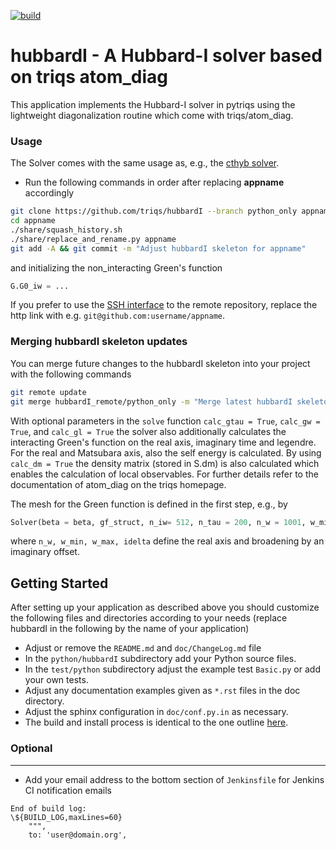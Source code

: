 [![build](https://github.com/TRIQS/hubbardI/workflows/build/badge.svg)](https://github.com/TRIQS/hubbardI/actions?query=workflow%3Abuild)

# hubbardI - A Hubbard-I solver based on triqs atom_diag


This application implements the Hubbard-I solver in pytriqs using the lightweight diagonalization routine which come with triqs/atom_diag.

### Usage ###
The Solver comes with the same usage as, e.g., the [cthyb solver](https://triqs.github.io/cthyb/latest/index.html).

* Run the following commands in order after replacing **appname** accordingly

```bash
git clone https://github.com/triqs/hubbardI --branch python_only appname
cd appname
./share/squash_history.sh
./share/replace_and_rename.py appname
git add -A && git commit -m "Adjust hubbardI skeleton for appname"
```
and initializing the non_interacting Green's function
```python
G.G0_iw = ...
```

If you prefer to use the [SSH interface](https://help.github.com/en/articles/connecting-to-github-with-ssh)
to the remote repository, replace the http link with e.g. `git@github.com:username/appname`.

### Merging hubbardI skeleton updates ###

You can merge future changes to the hubbardI skeleton into your project with the following commands

```bash
git remote update
git merge hubbardI_remote/python_only -m "Merge latest hubbardI skeleton changes"
```
With optional parameters in the `solve` function `calc_gtau = True`, `calc_gw = True`, and `calc_gl = True` the solver also additionally calculates the interacting Green's function on the real axis, imaginary time and legendre. For the real and Matsubara axis, also the self energy is calculated. By using `calc_dm = True` the density matrix (stored in S.dm) is also calculated which enables the calculation of local observables. For further details refer to the documentation of atom_diag on the triqs homepage.

The mesh for the Green function is defined in the first step, e.g., by 
```python
Solver(beta = beta, gf_struct, n_iw= 512, n_tau = 200, n_w = 1001, w_min=-10, w_max=10, idelta=0.1, n_l=30)
```
where `n_w, w_min, w_max, idelta` define the real axis and broadening by an imaginary offset.

Getting Started
---------------

After setting up your application as described above you should customize the following files and directories
according to your needs (replace hubbardI in the following by the name of your application)

* Adjust or remove the `README.md` and `doc/ChangeLog.md` file
* In the `python/hubbardI` subdirectory add your Python source files.
* In the `test/python` subdirectory adjust the example test `Basic.py` or add your own tests.
* Adjust any documentation examples given as `*.rst` files in the doc directory.
* Adjust the sphinx configuration in `doc/conf.py.in` as necessary.
* The build and install process is identical to the one outline [here](https://triqs.github.io/hubbardI/unstable/install.html).

### Optional ###
----------------

* Add your email address to the bottom section of `Jenkinsfile` for Jenkins CI notification emails
```
End of build log:
\${BUILD_LOG,maxLines=60}
    """,
    to: 'user@domain.org',
```

